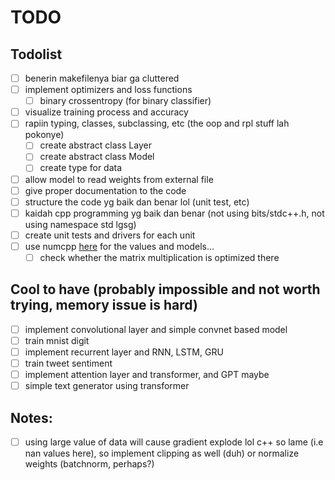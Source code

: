 # TODO

## Todolist

- [ ] benerin makefilenya biar ga cluttered
- [ ] implement optimizers and loss functions
  - [ ] binary crossentropy (for binary classifier)
- [ ] visualize training process and accuracy
- [ ] rapiin typing, classes, subclassing, etc (the oop and rpl stuff lah pokonye)
  - [ ] create abstract class Layer
  - [ ] create abstract class Model
  - [ ] create type for data
- [ ] allow model to read weights from external file
- [ ] give proper documentation to the code
- [ ] structure the code yg baik dan benar lol (unit test, etc)
- [ ] kaidah cpp programming yg baik dan benar (not using bits/stdc++.h, not using namespace std lgsg)
- [ ] create unit tests and drivers for each unit
- [ ] use numcpp [here](https://dpilger26.github.io/NumCpp/doxygen/html/index.html) for the values and models...
  - [ ] check whether the matrix multiplication is optimized there

## Cool to have (probably impossible and not worth trying, memory issue is hard)

- [ ] implement convolutional layer and simple convnet based model
- [ ] train mnist digit
- [ ] implement recurrent layer and RNN, LSTM, GRU
- [ ] train tweet sentiment
- [ ] implement attention layer and transformer, and GPT maybe
- [ ] simple text generator using transformer

## Notes:

- [ ] using large value of data will cause gradient explode lol c++ so lame (i.e nan values here), so implement clipping as well (duh) or normalize weights (batchnorm, perhaps?)
